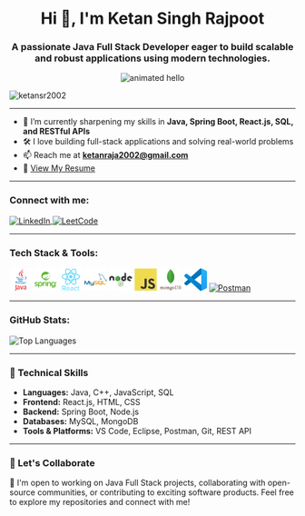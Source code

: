 <h1 align="center">Hi 👋, I'm Ketan Singh Rajpoot</h1>
<h3 align="center">A passionate Java Full Stack Developer eager to build scalable and robust applications using modern technologies.</h3>

<p align="center">
  <img src="https://github.com/Anmol-Baranwal/Cool-GIFs-For-GitHub/assets/74038190/9be4d344-6782-461a-b5a6-32a07bf7b34e" width="600" alt="animated hello">
</p>

<p align="left">
  <img src="https://komarev.com/ghpvc/?username=ketansr2002&label=Profile%20views&color=0e75b6&style=flat" alt="ketansr2002" />
</p>

---

- 🌱 I’m currently sharpening my skills in **Java, Spring Boot, React.js, SQL, and RESTful APIs**
- 🛠️ I love building full-stack applications and solving real-world problems
- 📫 Reach me at **ketanraja2002@gmail.com**
- 📄 [View My Resume](https://drive.google.com/file/d/1bOplMZAo10q06gQThFVojNdHdy_QraWd/view?usp=share_link)

---

<h3 align="left">Connect with me:</h3>
<p align="left">
  <a href="https://www.linkedin.com/in/ketan-singh-rajpoot-6b9150202/" target="_blank">
    <img align="center" src="https://raw.githubusercontent.com/rahuldkjain/github-profile-readme-generator/master/src/images/icons/Social/linked-in-alt.svg" alt="LinkedIn" height="30" width="40" />
  </a>
  <a href="https://leetcode.com/ketanraj2002/" target="_blank">
    <img align="center" src="https://raw.githubusercontent.com/rahuldkjain/github-profile-readme-generator/master/src/images/icons/Social/leet-code.svg" alt="LeetCode" height="30" width="40" />
  </a>
</p>

---

<h3 align="left">Tech Stack & Tools:</h3>
<p align="left">
  <a href="https://www.java.com/" target="_blank"><img src="https://raw.githubusercontent.com/devicons/devicon/master/icons/java/java-original-wordmark.svg" alt="Java" width="40" height="40"/></a>
  <a href="https://spring.io/projects/spring-boot" target="_blank"><img src="https://raw.githubusercontent.com/devicons/devicon/master/icons/spring/spring-original-wordmark.svg" alt="Spring Boot" width="40" height="40"/></a>
  <a href="https://reactjs.org/" target="_blank"><img src="https://raw.githubusercontent.com/devicons/devicon/master/icons/react/react-original-wordmark.svg" alt="React" width="40" height="40"/></a>
  <a href="https://www.mysql.com/" target="_blank"><img src="https://raw.githubusercontent.com/devicons/devicon/master/icons/mysql/mysql-original-wordmark.svg" alt="MySQL" width="40" height="40"/></a>
  <a href="https://nodejs.org/" target="_blank"><img src="https://raw.githubusercontent.com/devicons/devicon/master/icons/nodejs/nodejs-original-wordmark.svg" alt="Node.js" width="40" height="40"/></a>
  <a href="https://developer.mozilla.org/en-US/docs/Web/JavaScript" target="_blank"><img src="https://raw.githubusercontent.com/devicons/devicon/master/icons/javascript/javascript-original.svg" alt="JavaScript" width="40" height="40"/></a>
  <a href="https://www.mongodb.com/" target="_blank"><img src="https://raw.githubusercontent.com/devicons/devicon/master/icons/mongodb/mongodb-original-wordmark.svg" alt="MongoDB" width="40" height="40"/></a>
  <a href="https://code.visualstudio.com/" target="_blank"><img src="https://raw.githubusercontent.com/devicons/devicon/master/icons/vscode/vscode-original.svg" alt="VS Code" width="40" height="40"/></a>
  <a href="https://www.postman.com/" target="_blank"><img src="https://www.vectorlogo.zone/logos/getpostman/getpostman-icon.svg" alt="Postman" width="40" height="40"/></a>
</p>

---

<h3 align="left">GitHub Stats:</h3>
<p align="left">
  <img align="center" src="https://github-readme-stats.vercel.app/api/top-langs?username=ketansr2002&show_icons=true&locale=en&layout=compact" alt="Top Languages" />
</p>

---

### 🧠 Technical Skills

- **Languages:** Java, C++, JavaScript, SQL  
- **Frontend:** React.js, HTML, CSS  
- **Backend:** Spring Boot, Node.js  
- **Databases:** MySQL, MongoDB  
- **Tools & Platforms:** VS Code, Eclipse, Postman, Git, REST API  

---

### 📌 Let's Collaborate

💬 I'm open to working on Java Full Stack projects, collaborating with open-source communities, or contributing to exciting software products. Feel free to explore my repositories and connect with me!


